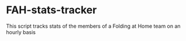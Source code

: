# FAH-stats-tracker
This script tracks stats of the members of a Folding at Home team on an hourly basis
